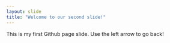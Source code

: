 ```yaml
---
layout: slide
title: "Welcome to our second slide!"
---
```

This is my first Github page slide.
Use the left arrow to go back!